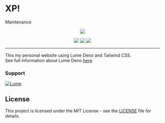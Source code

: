 # XP!
Maintenance

<p align="center">
<img src="https://media1.giphy.com/media/qfLUF9PuBV9SRZKJcv/giphy.webp?cid=6c09b952o8yr0d662y5194r32202gh6somn6n8d6sxeb9wue&ep=v1_internal_gif_by_id&rid=giphy.webp&ct=g">
</p>
<p align="center">
<img src="https://img.shields.io/badge/Made%20with-Lume-%23000?style=for-the-badge"/> <img src="https://img.shields.io/badge/deno.land%2Fx-v1.18.5-%23000?style=for-the-badge&logo=deno&logoColor=white"/> <img src="https://img.shields.io/badge/Tailwind%20css-%230ea5e9?style=for-the-badge&logo=tailwindcss&logoColor=white"/>
</p>

---
This my personal website using Lume Deno and Tailwind CSS.<br>
See full information about Lume Deno [here](https://lume.land/).

### Support
[![Lume](https://img.shields.io/badge/Support%20this%20project-%23f43f5e?style=for-the-badge&logo=ko-fi&logoColor=white
)](https://ko-fi/ahmadfarhan)

## License
This project is licensed under the MIT License - see the [LICENSE](https://github.com/ahmadxp/ahmadxp.github.io/blob/main/LICENSE) file for details.
